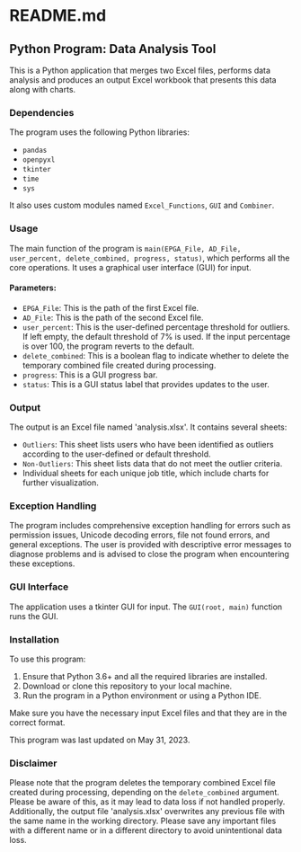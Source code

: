 # README.md

## Python Program: Data Analysis Tool

This is a Python application that merges two Excel files, performs data analysis and produces an output Excel workbook that presents this data along with charts.

### Dependencies

The program uses the following Python libraries:

- `pandas`
- `openpyxl`
- `tkinter`
- `time`
- `sys`

It also uses custom modules named `Excel_Functions`, `GUI` and `Combiner`.

### Usage

The main function of the program is `main(EPGA_File, AD_File, user_percent, delete_combined, progress, status)`, which performs all the core operations. It uses a graphical user interface (GUI) for input.

#### Parameters:

- `EPGA_File`: This is the path of the first Excel file.
- `AD_File`: This is the path of the second Excel file.
- `user_percent`: This is the user-defined percentage threshold for outliers. If left empty, the default threshold of 7% is used. If the input percentage is over 100, the program reverts to the default.
- `delete_combined`: This is a boolean flag to indicate whether to delete the temporary combined file created during processing.
- `progress`: This is a GUI progress bar.
- `status`: This is a GUI status label that provides updates to the user.

### Output

The output is an Excel file named 'analysis.xlsx'. It contains several sheets:

- `Outliers`: This sheet lists users who have been identified as outliers according to the user-defined or default threshold.
- `Non-Outliers`: This sheet lists data that do not meet the outlier criteria.
- Individual sheets for each unique job title, which include charts for further visualization.

### Exception Handling

The program includes comprehensive exception handling for errors such as permission issues, Unicode decoding errors, file not found errors, and general exceptions. The user is provided with descriptive error messages to diagnose problems and is advised to close the program when encountering these exceptions.

### GUI Interface

The application uses a tkinter GUI for input. The `GUI(root, main)` function runs the GUI.

### Installation

To use this program:

1. Ensure that Python 3.6+ and all the required libraries are installed.
2. Download or clone this repository to your local machine.
3. Run the program in a Python environment or using a Python IDE.

Make sure you have the necessary input Excel files and that they are in the correct format.

This program was last updated on May 31, 2023.

### Disclaimer

Please note that the program deletes the temporary combined Excel file created during processing, depending on the `delete_combined` argument. Please be aware of this, as it may lead to data loss if not handled properly. Additionally, the output file 'analysis.xlsx' overwrites any previous file with the same name in the working directory. Please save any important files with a different name or in a different directory to avoid unintentional data loss.
